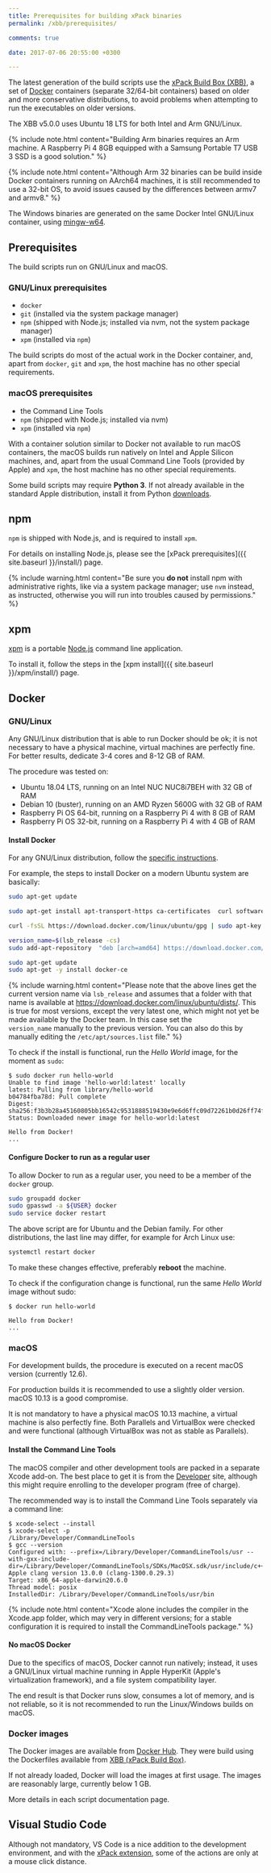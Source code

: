 ```yaml
---
title: Prerequisites for building xPack binaries
permalink: /xbb/prerequisites/

comments: true

date: 2017-07-06 20:55:00 +0300

---
```


The latest generation of the build scripts use the
[xPack Build Box (XBB)](https://github.com/xpack/xpack-build-box), a set
of [Docker](https://www.docker.com)
containers (separate 32/64-bit containers) based on older
and more conservative distributions, to avoid problems when
attempting to run the executables on older versions.

The XBB v5.0.0 uses Ubuntu 18 LTS for both Intel and Arm GNU/Linux.

{% include note.html content="Building Arm binaries requires
an Arm machine. A Raspberry Pi 4 8GB equipped with a Samsung Portable T7
USB 3 SSD is a good solution." %}

{% include note.html content="Although Arm 32 binaries can be build
inside Docker containers running on AArch64 machines,
it is still recommended to use a 32-bit OS, to avoid issues caused
by the differences between armv7 and armv8." %}

The Windows binaries are generated on the same Docker Intel GNU/Linux
container, using [mingw-w64](https://mingw-w64.org).

## Prerequisites

The build scripts run on GNU/Linux and macOS.

### GNU/Linux prerequisites

- `docker`
- `git` (installed via the system package manager)
- `npm` (shipped with Node.js; installed via nvm, not the system package manager)
- `xpm` (installed via `npm`)

The build scripts do most of the actual work in the Docker container, and,
apart from `docker`, `git` and `xpm`, the host machine has no other special
requirements.

### macOS prerequisites

- the Command Line Tools
- `npm` (shipped with Node.js; installed via nvm)
- `xpm` (installed via `npm`)

With a container solution similar to Docker not available to run macOS
containers, the macOS builds run natively on Intel and Apple Silicon
machines, and, apart from the usual Command Line Tools (provided by
Apple) and `xpm`, the host machine has no other special
requirements.

Some build scripts may require **Python 3**. If not already available in the
standard Apple distribution, install it from Python
[downloads](https://www.python.org/downloads/macos/).

## npm

`npm` is shipped with Node.js, and is required to install `xpm`.

For details on installing Node.js, please see the
[xPack prerequisites]({{ site.baseurl }}/install/) page.

{% include warning.html content="Be sure you **do not** install npm
with administrative rights, like via a system package manager;
use `nvm` instead, as instructed, otherwise you will run into
troubles caused by permissions." %}

## xpm

[xpm](https://xpack.github.io/xpm/) is a portable
[Node.js](https://nodejs.org/) command line application.

To install it, follow the steps in the
[xpm install]({{ site.baseurl }}/xpm/install/) page.

## Docker

### GNU/Linux

Any GNU/Linux distribution that is able to run Docker should be ok; it
is not necessary to have a physical machine, virtual machines are
perfectly fine. For better results, dedicate 3-4 cores and 8-12 GB of RAM.

The procedure was tested on:

- Ubuntu 18.04 LTS, running on an Intel NUC NUC8i7BEH with 32 GB of RAM
- Debian 10 (buster), running on an AMD Ryzen 5600G with 32 GB of RAM
- Raspberry Pi OS 64-bit, running on a Raspberry Pi 4 with 8 GB of RAM
- Raspberry Pi OS 32-bit, running on a Raspberry Pi 4 with 4 GB of RAM

#### Install Docker

For any GNU/Linux distribution, follow the
[specific instructions](https://docs.docker.com/engine/installation/linux/docker-ce/ubuntu/#install-using-the-repository).

For example, the steps to install Docker on a modern Ubuntu system are basically:

```sh
sudo apt-get update

sudo apt-get install apt-transport-https ca-certificates  curl software-properties-common

curl -fsSL https://download.docker.com/linux/ubuntu/gpg | sudo apt-key add -

version_name=$(lsb_release -cs)
sudo add-apt-repository  "deb [arch=amd64] https://download.docker.com/linux/ubuntu  ${version_name} stable"

sudo apt-get update
sudo apt-get -y install docker-ce
```

{% include warning.html content="Please note that the above lines get the
current version name via `lsb_release` and assumes that a folder with that
name is available at https://download.docker.com/linux/ubuntu/dists/.
This is true for most versions, except the very latest one, which might not
yet be made available by the Docker team. In this case set the
`version_name` manually to the previous version.
You can also do this by
manually editing the `/etc/apt/sources.list` file." %}

To check if the install is functional, run the _Hello World_ image,
for the moment as `sudo`:

```console
$ sudo docker run hello-world
Unable to find image 'hello-world:latest' locally
latest: Pulling from library/hello-world
b04784fba78d: Pull complete
Digest: sha256:f3b3b28a45160805bb16542c9531888519430e9e6d6ffc09d72261b0d26ff74f
Status: Downloaded newer image for hello-world:latest

Hello from Docker!
...
```

#### Configure Docker to run as a regular user

To allow Docker to run as a regular user, you need to be a member of
the `docker` group.

```sh
sudo groupadd docker
sudo gpasswd -a ${USER} docker
sudo service docker restart
```

The above script are for Ubuntu and the Debian family. For other
distributions, the last line may differ, for example for Arch Linux use:

```sh
systemctl restart docker
```

To make these changes effective, preferably **reboot** the machine.

To check if the configuration change is functional, run the same
_Hello World_ image without sudo:

```console
$ docker run hello-world

Hello from Docker!
...
```

### macOS

For development builds, the procedure is executed on a recent macOS
version (currently 12.6).

For production builds it is recommended to use a slightly older version.
macOS 10.13 is a good compromise.

It is not mandatory to have a physical macOS 10.13 machine, a virtual
machine is also perfectly fine. Both Parallels and VirtualBox were
checked and were functional (although VirtualBox was not as stable
as Parallels).

#### Install the Command Line Tools

The macOS compiler and other development tools are packed in a
separate Xcode add-on. The best place to get it is from the
[Developer](https://developer.apple.com/xcode/downloads/) site,
although this might require enrolling to the developer program
(free of charge).

The recommended way is to install the Command Line Tools separately
via a command line:

```console
$ xcode-select --install
$ xcode-select -p
/Library/Developer/CommandLineTools
$ gcc --version
Configured with: --prefix=/Library/Developer/CommandLineTools/usr --with-gxx-include-dir=/Library/Developer/CommandLineTools/SDKs/MacOSX.sdk/usr/include/c++/4.2.1
Apple clang version 13.0.0 (clang-1300.0.29.3)
Target: x86_64-apple-darwin20.6.0
Thread model: posix
InstalledDir: /Library/Developer/CommandLineTools/usr/bin
```

{% include note.html content="Xcode alone includes the compiler
in the Xcode.app folder, which may very in different versions;
for a stable configuration it is
required to install the CommandLineTools package." %}

#### No macOS Docker

Due to the specifics of macOS, Docker cannot run natively; instead,
it uses a GNU/Linux virtual machine running in Apple HyperKit
(Apple's virtualization framework), and a file system compatibility
layer.

The end result is that Docker runs slow, consumes a lot of memory,
and is not reliable, so it is not recommended to run the
Linux/Windows builds on macOS.

### Docker images

The Docker images are available from
[Docker Hub](https://hub.docker.com/u/ilegeul/). They were build using
the Dockerfiles available from
[XBB (xPack Build Box)](https://github.com/xpack/xpack-build-box/tree/master/).

If not already loaded, Docker will load the images at first usage.
The images are reasonably large, currently below 1 GB.

More details in each script documentation page.

## Visual Studio Code

Although not mandatory, VS Code is a nice addition to the development
environment, and with the
[xPack extension](https://marketplace.visualstudio.com/items?itemName=ilg-vscode.xpack),
some of the actions are only at a mouse click distance.

